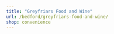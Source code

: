 ```yaml
---
title: "Greyfriars Food and Wine"
url: /bedford/greyfriars-food-and-wine/
shop: convenience
---
```

